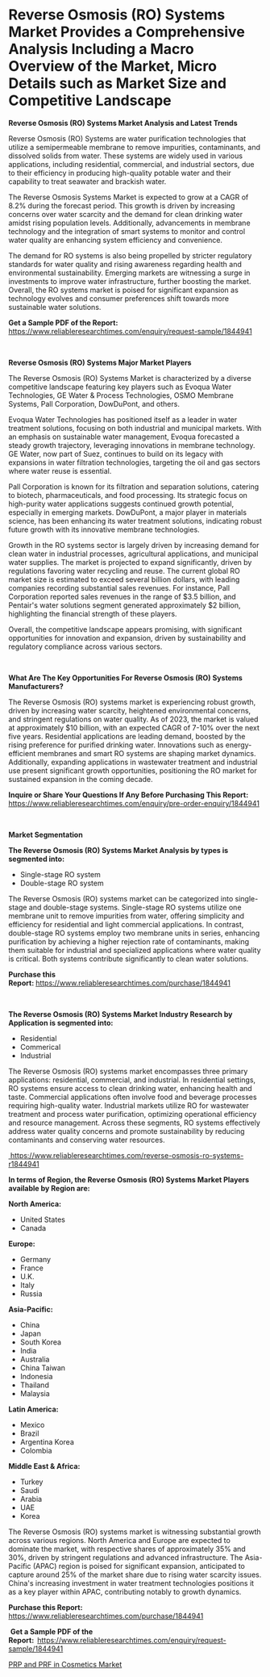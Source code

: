 <p><h1>Reverse Osmosis (RO) Systems Market Provides a Comprehensive Analysis Including a Macro Overview of the Market, Micro Details such as Market Size and Competitive Landscape</h1></p><p><strong>Reverse Osmosis (RO) Systems Market Analysis and Latest Trends</strong></p>
<p><p>Reverse Osmosis (RO) Systems are water purification technologies that utilize a semipermeable membrane to remove impurities, contaminants, and dissolved solids from water. These systems are widely used in various applications, including residential, commercial, and industrial sectors, due to their efficiency in producing high-quality potable water and their capability to treat seawater and brackish water.</p><p>The Reverse Osmosis Systems Market is expected to grow at a CAGR of 8.2% during the forecast period. This growth is driven by increasing concerns over water scarcity and the demand for clean drinking water amidst rising population levels. Additionally, advancements in membrane technology and the integration of smart systems to monitor and control water quality are enhancing system efficiency and convenience. </p><p>The demand for RO systems is also being propelled by stricter regulatory standards for water quality and rising awareness regarding health and environmental sustainability. Emerging markets are witnessing a surge in investments to improve water infrastructure, further boosting the market. Overall, the RO systems market is poised for significant expansion as technology evolves and consumer preferences shift towards more sustainable water solutions.</p></p>
<p><strong>Get a Sample PDF of the Report:&nbsp;</strong> <a href="https://www.reliableresearchtimes.com/enquiry/request-sample/1844941?utm_campaign=2248&utm_medium=2&utm_source=Github&utm_content=ia&utm_term=03022025&utm_id=reverse-osmosis-ro-systems">https://www.reliableresearchtimes.com/enquiry/request-sample/1844941</a></p>
<p>&nbsp;</p>
<p><strong>Reverse Osmosis (RO) Systems Major Market Players</strong></p>
<p><p>The Reverse Osmosis (RO) Systems Market is characterized by a diverse competitive landscape featuring key players such as Evoqua Water Technologies, GE Water & Process Technologies, OSMO Membrane Systems, Pall Corporation, DowDuPont, and others. </p><p>Evoqua Water Technologies has positioned itself as a leader in water treatment solutions, focusing on both industrial and municipal markets. With an emphasis on sustainable water management, Evoqua forecasted a steady growth trajectory, leveraging innovations in membrane technology. GE Water, now part of Suez, continues to build on its legacy with expansions in water filtration technologies, targeting the oil and gas sectors where water reuse is essential. </p><p>Pall Corporation is known for its filtration and separation solutions, catering to biotech, pharmaceuticals, and food processing. Its strategic focus on high-purity water applications suggests continued growth potential, especially in emerging markets. DowDuPont, a major player in materials science, has been enhancing its water treatment solutions, indicating robust future growth with its innovative membrane technologies. </p><p>Growth in the RO systems sector is largely driven by increasing demand for clean water in industrial processes, agricultural applications, and municipal water supplies. The market is projected to expand significantly, driven by regulations favoring water recycling and reuse. The current global RO market size is estimated to exceed several billion dollars, with leading companies recording substantial sales revenues. For instance, Pall Corporation reported sales revenues in the range of $3.5 billion, and Pentair's water solutions segment generated approximately $2 billion, highlighting the financial strength of these players.</p><p>Overall, the competitive landscape appears promising, with significant opportunities for innovation and expansion, driven by sustainability and regulatory compliance across various sectors.</p></p>
<p>&nbsp;</p>
<p><strong>What Are The Key Opportunities For Reverse Osmosis (RO) Systems Manufacturers?</strong></p>
<p><p>The Reverse Osmosis (RO) systems market is experiencing robust growth, driven by increasing water scarcity, heightened environmental concerns, and stringent regulations on water quality. As of 2023, the market is valued at approximately $10 billion, with an expected CAGR of 7-10% over the next five years. Residential applications are leading demand, boosted by the rising preference for purified drinking water. Innovations such as energy-efficient membranes and smart RO systems are shaping market dynamics. Additionally, expanding applications in wastewater treatment and industrial use present significant growth opportunities, positioning the RO market for sustained expansion in the coming decade.</p></p>
<p><strong>Inquire or Share Your Questions If Any Before Purchasing This Report:</strong> <a href="https://www.reliableresearchtimes.com/enquiry/pre-order-enquiry/1844941?utm_campaign=2248&utm_medium=2&utm_source=Github&utm_content=ia&utm_term=03022025&utm_id=reverse-osmosis-ro-systems">https://www.reliableresearchtimes.com/enquiry/pre-order-enquiry/1844941</a></p>
<p>&nbsp;</p>
<p><strong>Market Segmentation</strong></p>
<p><strong>The Reverse Osmosis (RO) Systems Market Analysis by types is segmented into:</strong></p>
<p><ul><li>Single-stage RO system</li><li>Double-stage RO system</li></ul></p>
<p><p>The Reverse Osmosis (RO) systems market can be categorized into single-stage and double-stage systems. Single-stage RO systems utilize one membrane unit to remove impurities from water, offering simplicity and efficiency for residential and light commercial applications. In contrast, double-stage RO systems employ two membrane units in series, enhancing purification by achieving a higher rejection rate of contaminants, making them suitable for industrial and specialized applications where water quality is critical. Both systems contribute significantly to clean water solutions.</p></p>
<p><strong>Purchase this Report:&nbsp;</strong><a href="https://www.reliableresearchtimes.com/purchase/1844941?utm_campaign=2248&utm_medium=2&utm_source=Github&utm_content=ia&utm_term=03022025&utm_id=reverse-osmosis-ro-systems">https://www.reliableresearchtimes.com/purchase/1844941</a></p>
<p>&nbsp;</p>
<p><strong>The Reverse Osmosis (RO) Systems Market Industry Research by Application is segmented into:</strong></p>
<p><ul><li>Residential</li><li>Commerical</li><li>Industrial</li></ul></p>
<p><p>The Reverse Osmosis (RO) systems market encompasses three primary applications: residential, commercial, and industrial. In residential settings, RO systems ensure access to clean drinking water, enhancing health and taste. Commercial applications often involve food and beverage processes requiring high-quality water. Industrial markets utilize RO for wastewater treatment and process water purification, optimizing operational efficiency and resource management. Across these segments, RO systems effectively address water quality concerns and promote sustainability by reducing contaminants and conserving water resources.</p></p>
<p><a href="https://www.reliableresearchtimes.com/reverse-osmosis-ro-systems-r1844941?utm_campaign=2248&utm_medium=2&utm_source=Github&utm_content=ia&utm_term=03022025&utm_id=reverse-osmosis-ro-systems">&nbsp;https://www.reliableresearchtimes.com/reverse-osmosis-ro-systems-r1844941</a></p>
<p><strong>In terms of Region, the Reverse Osmosis (RO) Systems Market Players available by Region are:</strong></p>
<p>
    <p> <strong> North America: </strong>
        <ul>
            <li>United States</li>
            <li>Canada</li>
        </ul>
        </p> 
    <p> <strong> Europe: </strong>
        <ul>
            <li>Germany</li>
            <li>France</li>
            <li>U.K.</li>
            <li>Italy</li>
            <li>Russia</li>
        </ul>
        </p> 
    <p> <strong> Asia-Pacific: </strong>
        <ul>
            <li>China</li>
            <li>Japan</li>
            <li>South Korea</li>
            <li>India</li>
            <li>Australia</li>
            <li>China Taiwan</li>
            <li>Indonesia</li>
            <li>Thailand</li>
            <li>Malaysia</li>
        </ul>
        </p> 
    <p> <strong> Latin America: </strong>
        <ul>
            <li>Mexico</li>
            <li>Brazil</li>
            <li>Argentina Korea</li>
            <li>Colombia</li>
        </ul>
        </p> 
    <p> <strong> Middle East & Africa: </strong>
        <ul>
            <li>Turkey</li>
            <li>Saudi</li>
            <li>Arabia</li>
            <li>UAE</li>
            <li>Korea</li>
        </ul>
    </p>
    </p>
<p><p>The Reverse Osmosis (RO) systems market is witnessing substantial growth across various regions. North America and Europe are expected to dominate the market, with respective shares of approximately 35% and 30%, driven by stringent regulations and advanced infrastructure. The Asia-Pacific (APAC) region is poised for significant expansion, anticipated to capture around 25% of the market share due to rising water scarcity issues. China's increasing investment in water treatment technologies positions it as a key player within APAC, contributing notably to growth dynamics.</p></p>
<p><strong>Purchase this Report: </strong><a href="https://www.reliableresearchtimes.com/purchase/1844941?utm_campaign=2248&utm_medium=2&utm_source=Github&utm_content=ia&utm_term=03022025&utm_id=reverse-osmosis-ro-systems">https://www.reliableresearchtimes.com/purchase/1844941</a></p>
<p>&nbsp;<strong>Get a Sample PDF of the Report:&nbsp;&nbsp;</strong><a href="https://www.reliableresearchtimes.com/enquiry/request-sample/1844941?utm_campaign=2248&utm_medium=2&utm_source=Github&utm_content=ia&utm_term=03022025&utm_id=reverse-osmosis-ro-systems">https://www.reliableresearchtimes.com/enquiry/request-sample/1844941</a></p>
<p><strong></strong></p>
<p><p><a href="https://github.com/flnordan65e0/Market-Research-Report-List-1/blob/main/prp-and-prf-in-cosmetics-market.md?utm_campaign=2248&utm_medium=2&utm_source=Github&utm_content=ia&utm_term=03022025&utm_id=reverse-osmosis-ro-systems">PRP and PRF in Cosmetics Market</a></p></p>